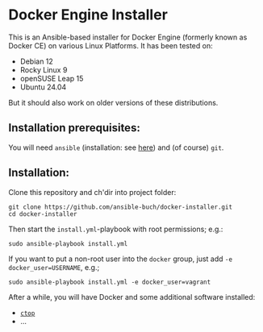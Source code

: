 # Docker Engine Installer

This is an Ansible-based installer for Docker Engine (formerly known as
Docker CE) on various Linux Platforms. It has been tested on:

- Debian 12
- Rocky Linux 9
- openSUSE Leap 15
- Ubuntu 24.04

But it should also work on older versions of these distributions.


## Installation prerequisites:

You will need `ansible` (installation: see [here](https://github.com/ansible-buch/install-ansible)) and (of course) `git`.


## Installation:

Clone this repository and ch'dir into project folder:

```
git clone https://github.com/ansible-buch/docker-installer.git
cd docker-installer
```

Then start the `install.yml`-playbook with root permissions; e.g.:

```
sudo ansible-playbook install.yml
```

If you want to put a non-root user into the `docker` group, just add
`-e docker_user=USERNAME`, e.g.;

```
sudo ansible-playbook install.yml -e docker_user=vagrant
```

After a while, you will have Docker and some additional software installed:
- [`ctop`](https://github.com/bcicen/ctop)
- ...
